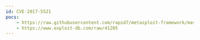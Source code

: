 ```yaml
---
id: CVE-2017-5521
pocs:
    - https://raw.githubusercontent.com/rapid7/metasploit-framework/master/modules/auxiliary/gather/netgear_password_disclosure.rb
    - https://www.exploit-db.com/raw/41205
---
```

